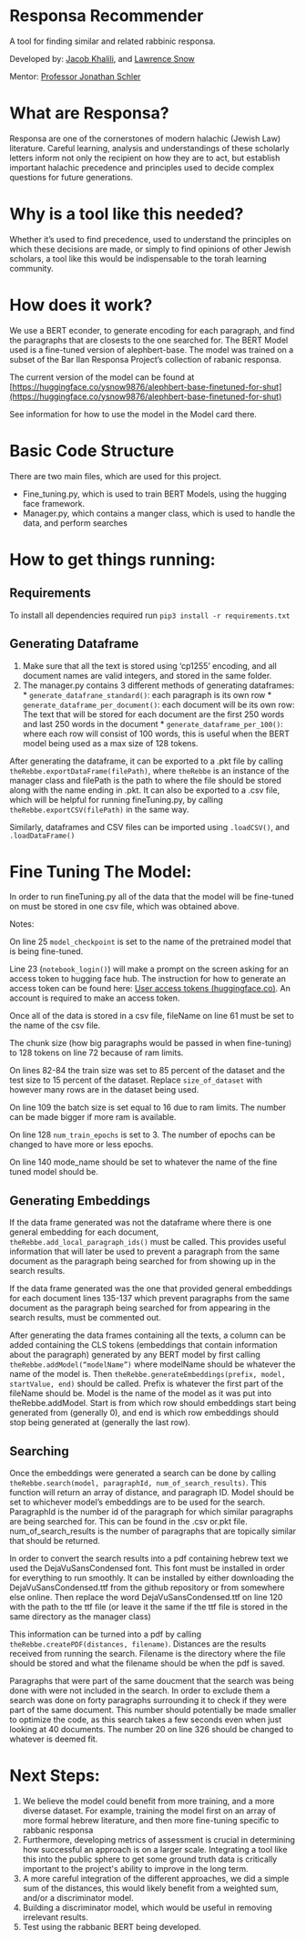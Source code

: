 <!-----

Yay, no errors, warnings, or alerts!

Conversion time: 1.182 seconds.


Using this Markdown file:

1. Paste this output into your source file.
2. See the notes and action items below regarding this conversion run.
3. Check the rendered output (headings, lists, code blocks, tables) for proper
   formatting and use a linkchecker before you publish this page.

Conversion notes:

* Docs to Markdown version 1.0β33
* Tue Aug 02 2022 02:46:45 GMT-0700 (PDT)
* Source doc: readme
----->


# Responsa Recommender

A tool for finding similar and related rabbinic responsa. 

Developed by: [Jacob Khalili](https://www.linkedin.com/in/jacobkhalili/), and [Lawrence Snow](https://www.linkedin.com/in/lawrence-snow-059629203/)

Mentor: [Professor Jonathan Schler](https://www.linkedin.com/in/schler/?originalSubdomain=il) 

# What are Responsa?

Responsa are one of the cornerstones of modern halachic (Jewish Law) literature. Careful learning, analysis and understandings of these scholarly letters inform not only the recipient on how they are to act, but establish important halachic precedence and principles used to decide complex questions for future generations.

# Why is a tool like this needed? 

Whether it’s used to find precedence, used to understand the principles on which these decisions are made, or simply to find opinions of other Jewish scholars, a tool like this would be indispensable to the torah learning community.  

# How does it work? 

We use a BERT econder, to generate encoding for each paragraph, and find the paragraphs that are closests to the one searched for.  The BERT Model used is a fine-tuned version of alephbert-base. The model was trained on a subset of the Bar Ilan Responsa  Project’s collection of rabanic responsa.

The current version of the model can be found at [https://huggingface.co/ysnow9876/alephbert-base-finetuned-for-shut](https://huggingface.co/ysnow9876/alephbert-base-finetuned-for-shut)

See information for how to use the model in the Model card there.

# Basic Code Structure

There are two main files, which are used for this project. 
* Fine_tuning.py, which is used to train BERT Models, using the hugging face framework. 
* Manager.py, which contains a manger class, which is used to handle the data, and perform searches

# How to get things running:

## Requirements

To install all dependencies required run `pip3 install -r requirements.txt`

## Generating Dataframe



1. Make sure that all the text is stored using ‘cp1255’ encoding, and all document names are valid integers, and stored in the same folder.
2. The manager.py contains 3 different methods of generating dataframes:
        * `generate_datafrane_standard()`: each paragraph is its own row
        * `generate_dataframe_per_document()`: each document will be its own row:  The text that will be stored for each document are the first 250 words and last 250 words in the document
        * `generate_dataframe_per_100()`:  where each row will consist of 100 words, this is useful when the BERT model being used as a max size of 128 tokens. 

After generating the dataframe, it can be exported to a .pkt file by calling `theRebbe.exportDataFrame(filePath)`, where `theRebbe` is an instance of the manager class and filePath is the path to where the file should be stored along with the name ending in .pkt. It can also be exported to a .csv file, which will be helpful for running fineTuning.py, by calling `theRebbe.exportCSV(filePath)` in the same way. 

Similarly, dataframes and CSV files can be imported using `.loadCSV()`, and `.loadDataFrame()`

# Fine Tuning The Model:

In order to run fineTuning.py all of the data that the model will be fine-tuned on must be stored in one csv file, which was obtained above.

Notes:

On line 25 `model_checkpoint` is set to the name of the pretrained model that is being fine-tuned.

Line 23 (`notebook_login()`) will make a prompt on the screen asking for an access token to hugging face hub. The instruction for how to generate an access token can be found here: [User access tokens (huggingface.co)](https://huggingface.co/docs/hub/security-tokens). An account is required to make an access token.

Once all of the data is stored in a csv file, fileName on line 61 must be set to the name of the csv file.

The chunk size (how big paragraphs would be passed in when fine-tuning) to 128 tokens on line 72 because of ram limits.

On lines 82-84 the train size was set to 85 percent of the dataset and the test size to 15 percent of the dataset. Replace `size_of_dataset` with however many rows are in the dataset being used.

On line 109 the batch size is set equal to 16 due to ram limits. The number can be made bigger if more ram is available.

On line 128 `num_train_epochs` is set to 3. The number of epochs can be changed to have more or less epochs.

On line 140 mode_name should be set to whatever the name of the fine tuned model should be.

## Generating Embeddings

If the data frame generated was not the dataframe where there is one general embedding for each document, `theRebbe.add_local_paragraph_ids()`  must be called. This provides useful information that will later be used to prevent a paragraph from the same document as the paragraph being searched for from showing up in the search results.

If the data frame generated was the one that provided general embeddings for each document lines 135-137 which prevent paragraphs from the same document as the paragraph being searched for from appearing in the search results, must be commented out.

After generating the data frames containing all the texts, a column can be added containing the CLS tokens (embeddings that contain information about the paragraph) generated by any BERT model by first calling `theRebbe.addModel(“modelName”)` where modelName should be whatever the name of the model is. Then `theRebbe.generateEmbeddings(prefix, model, startValue, end)` should be called. Prefix is whatever the first part of the fileName should be. Model is the name of the model as it was put into theRebbe.addModel. Start is from which row should embeddings start being generated from (generally 0), and end is which row embeddings should stop being generated at (generally the last row).

## Searching

Once the embeddings were generated a search can be done by calling `theRebbe.search(model, paragraphId, num_of_search_results)`. This function will return an array of distance, and paragraph ID. Model should be set to whichever model’s embeddings are to be used for the search. ParagraphId is the number id of the paragraph for which similar paragraphs are being searched for. This can be found in the .csv or.pkt file. num_of_search_results is the number of paragraphs that are topically similar that should be returned. 

In order to convert the search results into a pdf containing hebrew text we used the DejaVuSansCondensed font. This font must be installed in order for everything to run smoothly. It can be installed by either downloading the DejaVuSansCondensed.ttf from the github repository or from somewhere else online. Then replace the word DejaVuSansCondensed.ttf on line 120 with the path to the ttf file (or leave it the same if the ttf file is stored in the same directory as the manager class)

This information can be turned into a pdf by calling `theRebbe.createPDF(distances, filename)`. Distances are the results received from running the search. Filename is the directory where the file should be stored and what the filename should be when the pdf is saved.

Paragraphs that were part of the same doucment that the search was being done with were not included in the search. In order to exclude them a search was done on forty paragraphs surrounding it to check if they were part of the same document. This number should potentially be made smaller to optimize the code, as this search takes a few seconds even when just looking at 40 documents. The number 20 on line 326 should be changed to whatever is deemed fit.

# Next Steps:



1. We believe the model could benefit from more training, and a more diverse dataset. For example, training the model first on an array of more formal hebrew literature, and then more fine-tuning specific to rabbanic responsa
2. Furthermore, developing metrics of assessment is crucial in determining how successful an approach is on a larger scale. Integrating a tool like this into the public sphere to get some ground truth data is critically important to the project's ability to improve in the long term. 
3. A more careful integration of the different approaches, we did a simple sum of the distances, this would likely benefit from a weighted sum, and/or a discriminator model. 
4. Building a discriminator model, which would be useful in removing irrelevant results. 
5. Test using the rabbanic BERT being developed.
